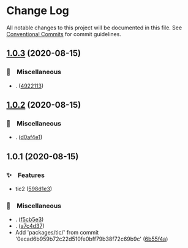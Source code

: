 # Change Log

All notable changes to this project will be documented in this file.
See [Conventional Commits](https://conventionalcommits.org) for commit guidelines.

## [1.0.3](https://github.com/bluelovers/ws-timer/compare/tic2@1.0.2...tic2@1.0.3) (2020-08-15)


### 🔖　Miscellaneous

* . ([4922113](https://github.com/bluelovers/ws-timer/commit/4922113bd57dfd3d9993119eb8fdb7ab036b6d78))





## [1.0.2](https://github.com/bluelovers/ws-timer/compare/tic2@1.0.1...tic2@1.0.2) (2020-08-15)


### 🔖　Miscellaneous

* . ([d0af4e1](https://github.com/bluelovers/ws-timer/commit/d0af4e1dafeba8365b5223d88015908e5da1816d))





## 1.0.1 (2020-08-15)


### ✨　Features

* tic2 ([598d1e3](https://github.com/bluelovers/ws-timer/commit/598d1e34deb56fd6d05d326558bd5001d0e5f059))


### 🔖　Miscellaneous

* . ([f5cb5e3](https://github.com/bluelovers/ws-timer/commit/f5cb5e378c61fe13dbca52a152a5430aa0791828))
* . ([a7c4d37](https://github.com/bluelovers/ws-timer/commit/a7c4d37649a02b0afd3fc7c1757825f2c40384ab))
* Add 'packages/tic/' from commit '0ecad6b959b72c22d510fe0bff79b38f72c69b9c' ([6b55f4a](https://github.com/bluelovers/ws-timer/commit/6b55f4abdbe5fde0352e706fd2da89af3a5862c5))
